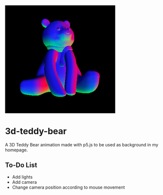 ![3D Teddy Bear Screenshots](./assets/3d-teddy-bear.png)

# 3d-teddy-bear


A 3D Teddy Bear animation made with p5.js to be used as background in my homepage.

## To-Do List
- Add lights
- Add camera
- Change camera position according to mouse movement

